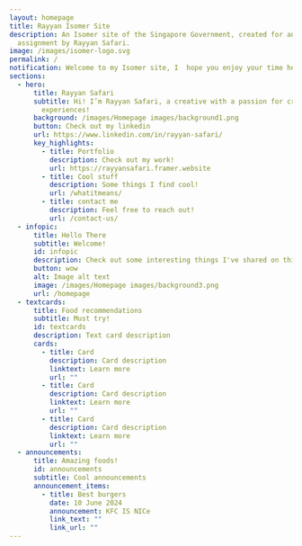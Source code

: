 ```yaml
---
layout: homepage
title: Rayyan Isomer Site
description: An Isomer site of the Singapore Government, created for an
  assignment by Rayyan Safari.
image: /images/isomer-logo.svg
permalink: /
notification: Welcome to my Isomer site, I  hope you enjoy your time here! :)
sections:
  - hero:
      title: Rayyan Safari
      subtitle: Hi! I’m Rayyan Safari, a creative with a passion for creating unique
        experiences!
      background: /images/Homepage images/background1.png
      button: Check out my linkedin
      url: https://www.linkedin.com/in/rayyan-safari/
      key_highlights:
        - title: Portfolio
          description: Check out my work!
          url: https://rayyansafari.framer.website
        - title: Cool stuff
          description: Some things I find cool!
          url: /whatitmeans/
        - title: contact me
          description: Feel free to reach out!
          url: /contact-us/
  - infopic:
      title: Hello There
      subtitle: Welcome!
      id: infopic
      description: Check out some interesting things I've shared on this site!
      button: wow
      alt: Image alt text
      image: /images/Homepage images/background3.png
      url: /homepage
  - textcards:
      title: Food recommendations
      subtitle: Must try!
      id: textcards
      description: Text card description
      cards:
        - title: Card
          description: Card description
          linktext: Learn more
          url: ""
        - title: Card
          description: Card description
          linktext: Learn more
          url: ""
        - title: Card
          description: Card description
          linktext: Learn more
          url: ""
  - announcements:
      title: Amazing foods!
      id: announcements
      subtitle: Cool announcements
      announcement_items:
        - title: Best burgers
          date: 10 June 2024
          announcement: KFC IS NICe
          link_text: ""
          link_url: ""
---
```


